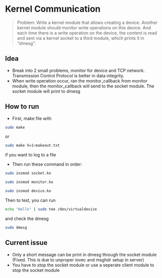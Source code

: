 # Kernel Communication

> Problem: Write a kernel module that allows creating a device. Another kernel module should monitor  write operations on this device. And each
time there is a write operation on the device, the content is read and sent via a kernel socket to a third module, which prints it in "dmesg".

## Idea
- Break into 2 small problems, monitor for device and TCP network. Transmission Control Protocol is better in data integrity.
- When write operation occur, ran the monitor_callback from monitor module, then the monitor_callback will send to the socket module. The socket module will print to dmesg

## How to run
- First, make file with
```bash
sudo make
```
or 
```bash
sudo make V=1>makeout.txt
``` 
if you want to log to a file

- Then run these command in order:
```bash
sudo insmod socket.ko
```
```bash
sudo insmod monitor.ko
```
```bash
sudo insmod device.ko
```
Then to test, you can run
```bash
echo "Hello" | sudo tee /dev/virtualdevice
```
and check the dmesg
```bash
sudo dmesg
```
## Current issue
- Only a short message can be print in dmesg through the socket module (Fixed. This is due to unproper iovec and msghdr setup in server)
- You have to stop the socket module or use a seperate client module to stop the socket module 